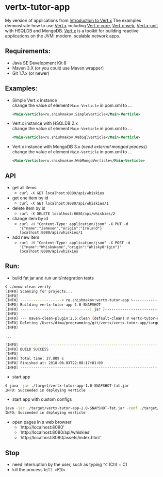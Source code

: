 vertx-tutor-app
=======

My version of applications from [Introduction to Vert.x](https://vertx.io/blog/posts/introduction-to-vertx.html)
The examples demonstrate how to use [Vert.x](https://vertx.io) including [Vert.x-core](https://github.com/eclipse/vert.x), [Vert.x-web](https://github.com/vert-x3/vertx-web), [Vert.x-unit](https://github.com/vert-x3/vertx-unit) with HSQLDB and MongoDB.
[Vert.x](https://vertx.io) is a toolkit for building reactive applications on the JVM: modern, scalable network apps.

## Requirements:
  * Java SE Development Kit 8
  * Maven 3.X (or you could use Maven wrapper)
  * Git 1.7.x (or newer)


## Examples:
 * Simple Vert.x instance<br/>
   change the value of element `Main-Verticle` in pom.xml to ...
   ```xml
   <Main-Verticle>ru.shishmakov.SimpleVerticle</Main-Verticle>
   ```

 * Vert.x instance with HSQLDB 2.x<br/>
   change the value of element `Main-Verticle` in pom.xml to ...
   ```xml
   <Main-Verticle>ru.shishmakov.WebSqlVerticle</Main-Verticle>
   ```

 * Vert.x instance with MongoDB 3.x (*need external mongod process*)<br/>
   change the value of element `Main-Verticle` in pom.xml to ...
   ```xml
   <Main-Verticle>ru.shishmakov.WebMongoVerticle</Main-Verticle>
   ```


## API
 * get all items
    - `curl -X GET localhost:8080/api/whiskies`
 * get one item by id
    - `curl -X GET localhost:8080/api/whiskies/1`
 * delete item by id
    - `curl -X DELETE localhost:8080/api/whiskies/2`
 * change item by id
    - `curl -H "Content-Type: application/json" -X PUT -d '{"name":"Jameson","origin":"Ireland"}' localhost:8080/api/whiskies/1`
 * add new item
    - `curl -H "Content-Type: application/json" -X POST -d '{"name":"WhiskyName","origin":"WhiskyOrigin"}' localhost:8080/api/whiskies`


## Run:
 * build fat jar and run unit/integration tests
```bash
$ ./mvnw clean verify
[INFO] Scanning for projects...
[INFO]
[INFO] -------------------< ru.shishmakov:vertx-tutor-app >--------------------
[INFO] Building vertx-tutor-app 1.0-SNAPSHOT
[INFO] --------------------------------[ jar ]---------------------------------
[INFO]
[INFO] --- maven-clean-plugin:2.5:clean (default-clean) @ vertx-tutor-app ---
[INFO] Deleting /Users/dima/programming/git/vertx/vertx-tutor-app/target
[INFO]

...

[INFO] ------------------------------------------------------------------------
[INFO] BUILD SUCCESS
[INFO] ------------------------------------------------------------------------
[INFO] Total time: 27.809 s
[INFO] Finished at: 2018-06-03T22:08:17+01:00
[INFO] ------------------------------------------------------------------------
```

 * start app
```bash
$ java -jar ./target/vertx-tutor-app-1.0-SNAPSHOT-fat.jar
INFO: Succeeded in deploying verticle
```

 * start app with custom configs
```bash
java -jar ./target/vertx-tutor-app-1.0-SNAPSHOT-fat.jar -conf ./target/classes/application-conf.json
INFO: Succeeded in deploying verticle
```

 * open pages in a web browser
     - 'http://localhost:8080'
     - 'http://localhost:8080/api/whiskies'
     - 'http://localhost:8080/assets/index.html'

## Stop
 * need interruption by the user, such as typing `^C` (Ctrl + C)
 * kill the process `kill <PID>`
